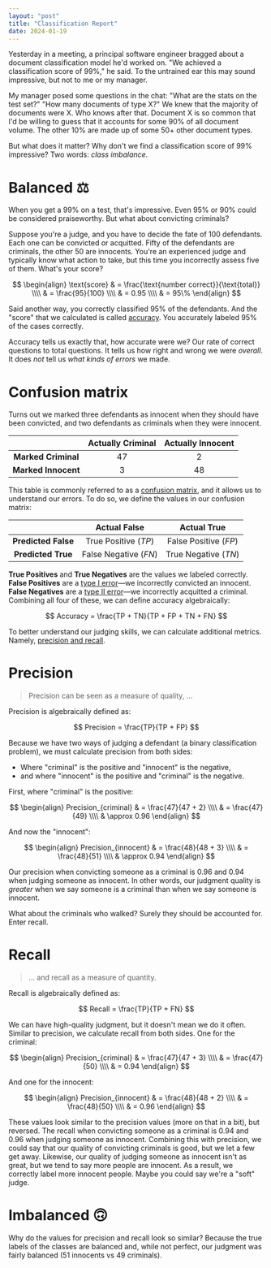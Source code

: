 ```yaml
---
layout: "post"
title: "Classification Report"
date: 2024-01-19
---
```


<script>
MathJax = {
  tex: {
    inlineMath: [['$', '$'], ['\\(', '\\)']]
  },
  svg: {
    fontCache: 'global'
  }
};
</script>
<script type="text/javascript" id="MathJax-script" async
  src="https://cdn.jsdelivr.net/npm/mathjax@3/es5/tex-svg.js">
</script>

Yesterday in a meeting, a principal software engineer bragged about a document classification model he'd worked on.
"We achieved a classification score of 99%," he said.
To the untrained ear this may sound impressive, but not to me or my manager.

My manager posed some questions in the chat:
"What are the stats on the test set?"
"How many documents of type X?"
We knew that the majority of documents were X.
Who knows after that.
Document X is so common that I'd be willing to guess that it accounts for some 90% of all document volume.
The other 10% are made up of some 50+ other document types.

But what does it matter?
Why don't we find a classification score of 99% impressive?
Two words: _class imbalance_.

# Balanced ⚖️
When you get a 99% on a test, that's impressive.
Even 95% or 90% could be considered praiseworthy.
But what about convicting criminals?

Suppose you're a judge, and you have to decide the fate of 100 defendants.
Each one can be convicted or acquitted.
Fifty of the defendants are criminals, the other 50 are innocents.
You're an experienced judge and typically know what action to take, but this time you incorrectly assess five of them.
What's your score?

$$
\begin{align}
\text{score} & = \frac{\text{number correct}}{\text{total}} \\\\
& = \frac{95}{100} \\\\
& = 0.95 \\\\
& = 95\%
\end{align}
$$

Said another way, you correctly classified 95% of the defendants.
And the "score" that we calculated is called
[accuracy](https://en.wikipedia.org/wiki/Accuracy_and_precision#In_classification).
You accurately labeled 95% of the cases correctly.

Accuracy tells us exactly that, how accurate were we?
Our rate of correct questions to total questions.
It tells us how right and wrong we were _overall_.
It does _not_ tell us _what kinds of errors_ we made.

# Confusion matrix
Turns out we marked three defendants as innocent when they should have been convicted,
and two defendants as criminals when they were innocent.

|                     | Actually Criminal | Actually Innocent |
|:-------------------:|:-----------------:|:-----------------:|
| **Marked Criminal** |        47         |         2         |
| **Marked Innocent** |         3         |        48         |

This table is commonly referred to as a [confusion matrix](https://en.wikipedia.org/wiki/Confusion_matrix),
and it allows us to understand our errors.
To do so, we define the values in our confusion matrix:

|                     |     Actual False      |      Actual True      |
|:-------------------:|:---------------------:|:---------------------:|
| **Predicted False** | True Positive ($TP$)  | False Positive ($FP$) |
| **Predicted True**  | False Negative ($FN$) | True Negative ($TN$)  |

**True Positives** and **True Negatives** are the values we labeled correctly.
**False Positives** are a [type I error](https://en.wikipedia.org/wiki/Type_I_and_type_II_errors#Type_I_error)—we incorrectly convicted an innocent.
**False Negatives** are a [type II error](https://en.wikipedia.org/wiki/Type_I_and_type_II_errors#Type_II_error)—we incorrectly acquitted a criminal.
Combining all four of these, we can define accuracy algebraically:

$$
Accuracy = \frac{TP + TN}{TP + FP + TN + FN}
$$

To better understand our judging skills, we can calculate additional metrics.
Namely, [precision and recall](https://en.wikipedia.org/wiki/Precision_and_recall).

# Precision
> Precision can be seen as a measure of quality, ...

Precision is algebraically defined as:

$$
Precision = \frac{TP}{TP + FP}
$$

Because we have two ways of judging a defendant (a binary classification problem),
we must calculate precision from both sides:
- Where "criminal" is the positive and "innocent" is the negative,
- and where "innocent" is the positive and "criminal" is the negative.

First, where "criminal" is the positive:

$$
\begin{align}
Precision_{criminal} & = \frac{47}{47 + 2} \\\\
& = \frac{47}{49} \\\\
& \approx 0.96
\end{align}
$$

And now the "innocent":

$$
\begin{align}
Precision_{innocent} & = \frac{48}{48 + 3} \\\\
& = \frac{48}{51} \\\\
& \approx 0.94
\end{align}
$$

Our precision when convicting someone as a criminal is 0.96 and 0.94 when judging someone as innocent.
In other words,
our judgment quality is _greater_ when we say someone is a criminal than when we say someone is innocent.

What about the criminals who walked?
Surely they should be accounted for.
Enter recall.

# Recall
> ... and recall as a measure of quantity.

Recall is algebraically defined as:

$$
Recall = \frac{TP}{TP + FN}
$$

We can have high-quality judgment, but it doesn't mean we do it often.
Similar to precision, we calculate recall from both sides.
One for the criminal:

$$
\begin{align}
Precision_{criminal} & = \frac{47}{47 + 3} \\\\
& = \frac{47}{50} \\\\
& = 0.94
\end{align}
$$

And one for the innocent:

$$
\begin{align}
Precision_{innocent} & = \frac{48}{48 + 2} \\\\
& = \frac{48}{50} \\\\
& = 0.96
\end{align}
$$

These values look similar to the precision values (more on that in a bit), but reversed.
The recall when convicting someone as a criminal is 0.94 and 0.96 when judging someone as innocent.
Combining this with precision, we could say that our quality of convicting criminals is good, but we let a few get away.
Likewise, our quality of judging someone as innocent isn't as great, but we tend to say more people are innocent.
As a result, we correctly label more innocent people.
Maybe you could say we're a "soft" judge.

# Imbalanced 🙃
Why do the values for precision and recall look so similar?
Because the true labels of the classes are balanced and, while not perfect, our judgment was fairly balanced
(51 innocents vs 49 criminals).